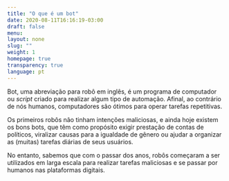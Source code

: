 ```yaml
---
title: "O que é um bot"
date: 2020-08-11T16:16:19-03:00
draft: false
menu:
layout: none
slug: ""
weight: 1
homepage: true
transparency: true
language: pt
---
```

Bot, uma abreviação para robô em inglês, é um programa de computador ou _script_ criado para realizar algum tipo de automação. Afinal, ao contrário de nós humanos, computadores são ótimos para operar tarefas repetitivas.

Os primeiros robôs não tinham intenções maliciosas, e ainda hoje existem os bons bots, que têm como propósito exigir prestação de contas de políticos, viralizar causas para a igualdade de gênero ou ajudar a organizar as (muitas) tarefas diárias de seus usuários.

No entanto, sabemos que com o passar dos anos, robôs começaram a ser utilizados em larga escala para realizar tarefas maliciosas e se passar por humanos nas plataformas digitais.
